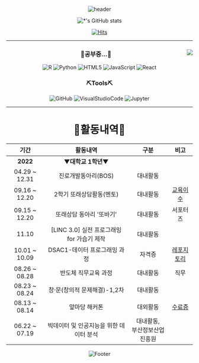 <div align="center">

  ![header](https://capsule-render.vercel.app/api?type=waving&color=003399&height=230&section=header&text=🌙Jeongeun%20Moon🌙&fontSize=40&fontAlignY=40)
  
  ![*'s GitHub stats](https://github-readme-stats.vercel.app/api?username=jeongeuniii&count_private=true&show_icons=true&theme=tokyonight)
  
  [![Hits](https://hits.seeyoufarm.com/api/count/incr/badge.svg?url=https%3A%2F%2Fgithub.com%2Fjeongeuniii%2Fhit-counter&count_bg=%231E4BB5&title_bg=%235D5D5D&icon=github.svg&icon_color=%23FFFFFF&title=hits&edge_flat=false)](https://hits.seeyoufarm.com)
  
</div>

* * *

<div align="center">
  
  <img align="right" src="https://github-readme-stats.vercel.app/api/top-langs/?username=jeongeuniii&layout=compact&theme=tokyonight" />
  
  ### 📝공부중...📝
  
  ![R](https://img.shields.io/badge/R-276DC3?style=flat-square&logo=r&logoColor=white)
  ![Python](https://img.shields.io/badge/Python-3776AB?style=flat-square&logo=python&logoColor=white)
  ![HTML5](https://img.shields.io/badge/HTML5-E34F26?style=flat-square&logo=html5&logoColor=white)
  ![JavaScript](https://img.shields.io/badge/JavaScript-F7DF1E?style=flat-square&logo=javascript&logoColor=white)
  ![React](https://img.shields.io/badge/React-61DAFB?style=flat-square&logo=react&logoColor=white)
  
  ### ⛏️Tools⛏️
  
  ![GitHub](https://img.shields.io/badge/GitHub-5D5D5D?style=flat-square&logo=github&logoColor=white)
  ![VisualStudioCode](https://img.shields.io/badge/VisualStudioCode-007ACC?style=flat-square&logo=visualstudiocode&logoColor=white)
  ![Jupyter](https://img.shields.io/badge/Jupyter-F37626?style=flat-square&logo=jupyter&logoColor=white)

</div>

* * *

<div align="center">

  
  # 📖활동내역📖
  
  | 기간 | 활동내역 | 구분 | 비고 |
  | :----: | :--------: | :---: | :---: |
  | **2022** | ▼**대학교 1학년**▼ |  |  |
  | 04.29 ~ 12.31 | 진로개발동아리(BOS) | 대내활동 |  |
  | 09.16 ~ 12.20 | 2학기 또래상담활동(멘토) | 대내활동 | [교육이수](./attach/1_한청원.pdf) |
  | 09.15 ~ 12.20 | 또래상담 동아리 '또바기' | 대내활동 | 서포터즈 |
  | 11.10 | [LINC 3.0] 실전 프로그래밍 for 가습기 제작 | 대내활동 |  |
  | 10.01 ~ 10.09 | DSAC1-데이터 프로그래밍 과정 | 자격증 | [레포지토리](https://github.com/jeongeuniii/DSAC_M1) |
  | 08.26 ~ 08.28 | 반도체 직무교육 과정 | 대내활동 | 직무 |
  | 08.23 ~ 08.24 | 창·문(창의적 문제해결)-1,2차 | 대내활동 |  |
  | 08.13 ~ 08.14 | 앞마당 해커톤 | 대외활동 | [수료증](./attach/앞마당_문정은.pdf) |
  | 06.22 ~ 07.19 | 빅데이터 및 인공지능을 위한 데이터 분석 | 대내활동,<br>부산정보산업진흥원 |  |
  
  ![Footer](https://capsule-render.vercel.app/api?type=waving&color=003399&height=200&section=footer)
</div>
